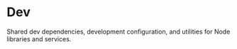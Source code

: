 # Dev

Shared dev dependencies, development configuration, and utilities for Node libraries and services.